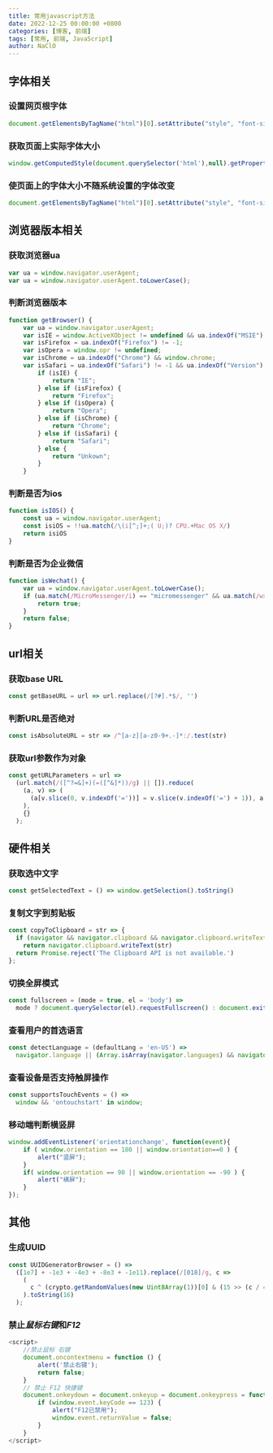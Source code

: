 ```yaml
---
title: 常用javascript方法
date: 2022-12-25 00:00:00 +0800
categories: [博客, 前端]
tags: [常用, 前端, JavaScript] 
author: NaClO
---
```


## 字体相关

### 设置网页根字体

```javascript
document.getElementsByTagName("html")[0].setAttribute("style", "font-size:" + window.innerWidth / 10 + "px")
```

### 获取页面上实际字体大小

```javascript
window.getComputedStyle(document.querySelector('html'),null).getPropertyValue('font-size')
```

### 使页面上的字体大小不随系统设置的字体改变

```javascript
document.getElementsByTagName("html")[0].setAttribute("style", "font-size:" + 16*16/window.getComputedStyle(document.querySelector('html'),null).getPropertyValue('font-size').replace('px','') + "px")
```



## 浏览器版本相关

### 获取浏览器ua

````javascript
var ua = window.navigator.userAgent;
var ua = window.navigator.userAgent.toLowerCase();
````

### 判断浏览器版本

```javascript
function getBrowser() {
    var ua = window.navigator.userAgent;
    var isIE = window.ActiveXObject != undefined && ua.indexOf("MSIE") != -1;
    var isFirefox = ua.indexOf("Firefox") != -1;
    var isOpera = window.opr != undefined;
    var isChrome = ua.indexOf("Chrome") && window.chrome;
    var isSafari = ua.indexOf("Safari") != -1 && ua.indexOf("Version") != -1;
        if (isIE) {
            return "IE";
        } else if (isFirefox) {
            return "Firefox";
        } else if (isOpera) {
            return "Opera";
        } else if (isChrome) {
            return "Chrome";
        } else if (isSafari) {
            return "Safari";
        } else {
            return "Unkown";
        }
    }
```

### 判断是否为ios

```javascript
function isIOS() {
    const ua = window.navigator.userAgent;
    const isiOS = !!ua.match(/\(i[^;]+;( U;)? CPU.+Mac OS X/)
    return isiOS
}
```

### 判断是否为企业微信

```javascript
function isWechat() {
    var ua = window.navigator.userAgent.toLowerCase();
    if (ua.match(/MicroMessenger/i) == "micromessenger" && ua.match(/wxwork/i) == "wxwork") {
        return true;
    }
    return false;
}
```

## url相关

### 获取base URL

```javascript
const getBaseURL = url => url.replace(/[?#].*$/, '')
```

### 判断URL是否绝对

```javascript
const isAbsoluteURL = str => /^[a-z][a-z0-9+.-]*:/.test(str)
```

### 获取url参数作为对象

```javascript
const getURLParameters = url =>
  (url.match(/([^?=&]+)(=([^&]*))/g) || []).reduce(
    (a, v) => (
      (a[v.slice(0, v.indexOf('='))] = v.slice(v.indexOf('=') + 1)), a
    ),
    {}
  );
```

## 硬件相关

### 获取选中文字

```javascript
const getSelectedText = () => window.getSelection().toString()
```

### 复制文字到剪贴板

```javascript
const copyToClipboard = str => {
  if (navigator && navigator.clipboard && navigator.clipboard.writeText)
    return navigator.clipboard.writeText(str)
  return Promise.reject('The Clipboard API is not available.')
};
```

### 切换全屏模式

```javascript
const fullscreen = (mode = true, el = 'body') =>
  mode ? document.querySelector(el).requestFullscreen() : document.exitFullscreen();
```

### 查看用户的首选语言

```javascript
const detectLanguage = (defaultLang = 'en-US') =>
  navigator.language || (Array.isArray(navigator.languages) && navigator.languages[0]) || defaultLang
```

### 查看设备是否支持触屏操作

```javascript
const supportsTouchEvents = () =>
  window && 'ontouchstart' in window;
```

### 移动端判断横竖屏

```javascript
window.addEventListener('orientationchange', function(event){
    if ( window.orientation == 180 || window.orientation==0 ) {
        alert("竖屏");
    }
    if( window.orientation == 90 || window.orientation == -90 ) {
        alert("横屏");
    }
});
```

## 其他

### 生成UUID

```javascript
const UUIDGeneratorBrowser = () =>
  ([1e7] + -1e3 + -4e3 + -8e3 + -1e11).replace(/[018]/g, c =>
    (
      c ^ (crypto.getRandomValues(new Uint8Array(1))[0] & (15 >> (c / 4)))
    ).toString(16)
  );
```

### 禁止*鼠标右键*和*F12*

```javascript
<script>
    //禁止鼠标 右键
    document.oncontextmenu = function () {
        alert('禁止右键');
        return false;
    }
    // 禁止 F12 快捷键
    document.onkeydown = document.onkeyup = document.onkeypress = function () {
        if (window.event.keyCode == 123) {
            alert("F12已禁用");
            window.event.returnValue = false;
        }
    }
</script>
```

